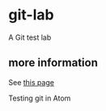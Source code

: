 # git-lab
A Git test lab

## more information
See [this page](https://en.wikipedia.org/wiki/Vogon)

Testing git in Atom
